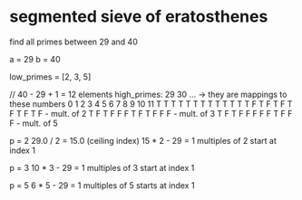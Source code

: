 # segmented sieve of eratosthenes

find all primes between 29 and 40

a = 29
b = 40

low_primes = [2, 3, 5]

// 40 - 29 + 1 = 12 elements
high_primes:
29 30 ... -> they are mappings to these numbers
0  1  2  3  4  5  6  7  8  9  10  11
T  T  T  T  T  T  T  T  T  T   T   T
T  F  T  F  T  F  T  F  T  F   T   F - mult. of 2
T  F  T  F  F  F  T  F  T  F   F   F - mult. of 3
T  F  T  F  F  F  F  F  T  F   F   F - mult. of 5

p = 2
29.0 / 2 = 15.0 (ceiling index)
15 * 2 - 29 = 1
multiples of 2 start at index 1

p = 3
10 * 3 - 29 = 1
multiples of 3 start at index 1

p = 5
6 * 5 - 29 = 1
multiples of 5 starts at index 1
